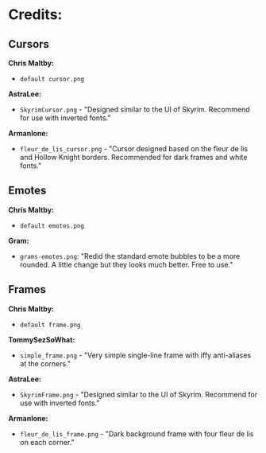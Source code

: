 # Credits:

## Cursors

**Chris Maltby:**

- `default cursor.png`

**AstraLee:**

- `SkyrimCursor.png` - "Designed similar to the UI of Skyrim. Recommend for use with inverted fonts."

**Armanlone:**

- `fleur_de_lis_cursor.png` - "Cursor designed based on the fleur de lis and Hollow Knight borders. Recommended for dark frames and white fonts."

## Emotes

**Chris Maltby:**

- `default emotes.png`


**Gram:**

- `grams-emotes.png`: "Redid the standard emote bubbles to be a more rounded. A little change but they looks much better. Free to use."

## Frames

**Chris Maltby:**

- `default frame.png`

**TommySezSoWhat:**

- `simple_frame.png` - "Very simple single-line frame with iffy anti-aliases at the corners."

**AstraLee:**

- `SkyrimFrame.png` - "Designed similar to the UI of Skyrim. Recommend for use with inverted fonts."

**Armanlone:**

- `fleur_de_lis_frame.png` - "Dark background frame with four fleur de lis on each corner."
